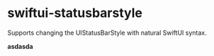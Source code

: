 # swiftui-statusbarstyle
Supports changing the UIStatusBarStyle with natural SwiftUI syntax. 

<b>asdasda</b>
